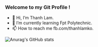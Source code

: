 ### Welcome to my Git Profile !

- 👋 Hi, I’m Thanh Lam.
- 🌱 I’m currently learning Fpt Polytechnic.
- 📫 How to reach me fb.com/thanhlamko.

![Anurag's GitHub stats](https://github-readme-stats.vercel.app/api?username=thanhlamm&theme=dark&show_icons=true)

